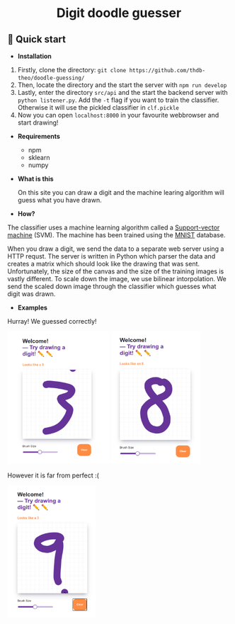 
<h1 align="center">
  Digit doodle guesser
</h1>

## 🚀 Quick start
- **Installation**

1. Firstly, clone the directory: `git clone https://github.com/thdb-theo/doodle-guessing/`
2. Then, locate the directory and the start the server with `npm run develop`
3. Lastly, enter the directory `src/api` and the start the backend server with `python listener.py`. Add the `-t` flag if you want to train the classifier. Otherwise it will use the pickled classifier in `clf.pickle`
4. Now you can open `localhost:8000` in your favourite webbrowser and start drawing!

- **Requirements**
   - npm
   - sklearn
   - numpy

- **What is this**

    On this site you can draw a digit and the machine learing algorithm will guess what you have drawn. 

-  **How?**

  The classifier uses a machine learning algorithm called a [Support-vector machine](https://en.wikipedia.org/wiki/Support-vector_machine) (SVM). The machine has been trained using the [MNIST](http://yann.lecun.com/exdb/mnist/) database.
    
  When you draw a digit, we send the data to a separate web server using a HTTP requst. The server is written in Python which parser the data and creates a matrix which should look like the drawing that was sent. Unfortunately, the size of the canvas and the size of the training images is vastly different. To scale down the image, we use bilinear intorpolation. We send the scaled down image through the classifier which guesses what digit was drawn.
 

-  **Examples**

Hurray! We guessed correctly!
<p float="left">
<img src="media/three-example.png" alt="alt text" height="300">
<img src="media/eight-example.png" alt="alt text" height="300">
</p>

However it is far from perfect :(

<img src="media/nine-wrong.png" alt="alt text" height="300">

